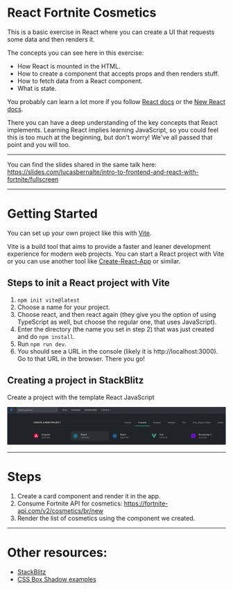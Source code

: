 # React Fortnite Cosmetics

This is a basic exercise in React where you can create a UI that requests some data and then renders it.

The concepts you can see here in this exercise:
- How React is mounted in the HTML.
- How to create a component that accepts props and then renders stuff.
- How to fetch data from a React component.
- What is state.

You probably can learn a lot more if you follow [React docs](https://reactjs.org/) or the [New React docs](https://beta.reactjs.org/learn).

There you can have a deep understanding of the key concepts that React implements. Learning React implies learning JavaScript, so you could feel this is too much at the beginning, but don't worry! We've all passed that point and you will too.

---

You can find the slides shared in the same talk here: https://slides.com/lucasbernalte/intro-to-frontend-and-react-with-fortnite/fullscreen

---

# Getting Started

You can set up your own project like this with [Vite](https://vitejs.dev/).

Vite is a build tool that aims to provide a faster and leaner development experience for modern web projects. You can start a React project with Vite or you can use another tool like [Create-React-App](https://create-react-app.dev/) or similar.

## Steps to init a React project with Vite

1. `npm init vite@latest`
2. Choose a name for your project.
3. Choose react, and then react again (they give you the option of using TypeScript as well, but choose the regular one, that uses JavaScript).
4. Enter the directory (the name you set in step 2) that was just created and do `npm install`.
5. Run `npm run dev`.
6. You should see a URL in the console (likely it is http://localhost:3000). Go to that URL in the browser. There you go!

## Creating a project in StackBlitz

Create a project with the template React JavaScript

![StackBlitz React JS project](./stackblitz-react.png)

---

# Steps

1. Create a card component and render it in the app.
2. Consume Fortnite API for cosmetics: https://fortnite-api.com/v2/cosmetics/br/new
3. Render the list of cosmetics using the component we created.

---

# Other resources:

- [StackBlitz](https://stackblitz.com/)
- [CSS Box Shadow examples](https://getcssscan.com/css-box-shadow-examples)